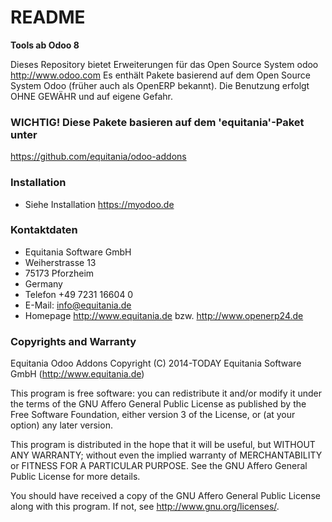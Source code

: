 # README #

**Tools ab Odoo 8**

Dieses Repository bietet Erweiterungen für das Open Source System odoo http://www.odoo.com
Es enthält Pakete basierend auf dem Open Source System Odoo (früher auch als OpenERP bekannt). 
Die Benutzung erfolgt OHNE GEWÄHR und auf eigene Gefahr.

### WICHTIG! Diese Pakete basieren auf dem 'equitania'-Paket unter ###

https://github.com/equitania/odoo-addons

### Installation ###

* Siehe Installation https://myodoo.de

### Kontaktdaten ###

* Equitania Software GmbH
* Weiherstrasse 13
* 75173 Pforzheim
* Germany
* Telefon +49 7231 16604 0
* E-Mail: info@equitania.de
* Homepage http://www.equitania.de bzw. http://www.openerp24.de

### Copyrights and Warranty ###

Equitania Odoo Addons 
Copyright (C) 2014-TODAY Equitania Software GmbH (http://www.equitania.de)

This program is free software: you can redistribute it and/or modify
it under the terms of the GNU Affero General Public License as
published by the Free Software Foundation, either version 3 of the
License, or (at your option) any later version.

This program is distributed in the hope that it will be useful,
but WITHOUT ANY WARRANTY; without even the implied warranty of
MERCHANTABILITY or FITNESS FOR A PARTICULAR PURPOSE.  See the
GNU Affero General Public License for more details.

You should have received a copy of the GNU Affero General Public License
along with this program.  If not, see <http://www.gnu.org/licenses/>.
